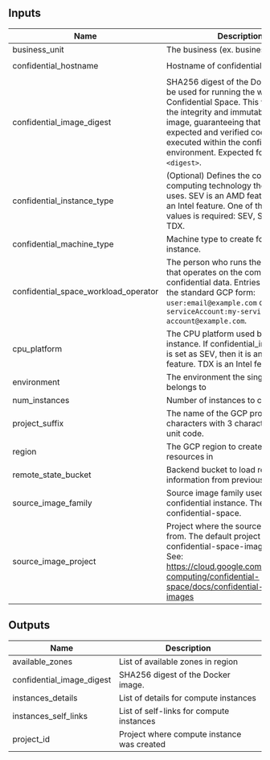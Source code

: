 <!-- BEGINNING OF PRE-COMMIT-TERRAFORM DOCS HOOK -->
## Inputs

| Name | Description | Type | Default | Required |
|------|-------------|------|---------|:--------:|
| business\_unit | The business (ex. business\_unit\_1). | `string` | `"business_unit_1"` | no |
| confidential\_hostname | Hostname of confidential instance. | `string` | `"confidential-instance"` | no |
| confidential\_image\_digest | SHA256 digest of the Docker image to be used for running the workload in Confidential Space. This value ensures the integrity and immutability of the image, guaranteeing that only the expected and verified code is executed within the confidential environment. Expected format: `sha256:<digest>`. | `string` | n/a | yes |
| confidential\_instance\_type | (Optional) Defines the confidential computing technology the instance uses. SEV is an AMD feature. TDX is an Intel feature. One of the following values is required: SEV, SEV\_SNP, TDX. | `string` | `"SEV"` | no |
| confidential\_machine\_type | Machine type to create for confidential instance. | `string` | `"n2d-standard-2"` | no |
| confidential\_space\_workload\_operator | The person who runs the workload that operates on the combined confidential data. Entries must be in the standard GCP form: `user:email@example.com` or `serviceAccount:my-service-account@example.com`. | `string` | `null` | no |
| cpu\_platform | The CPU platform used by this instance. If confidential\_instance\_type is set as SEV, then it is an AMD feature. TDX is an Intel feature. | `string` | `"AMD Milan"` | no |
| environment | The environment the single project belongs to | `string` | n/a | yes |
| num\_instances | Number of instances to create | `number` | `1` | no |
| project\_suffix | The name of the GCP project. Max 16 characters with 3 character business unit code. | `string` | n/a | yes |
| region | The GCP region to create and test resources in | `string` | `"us-central1"` | no |
| remote\_state\_bucket | Backend bucket to load remote state information from previous steps. | `string` | n/a | yes |
| source\_image\_family | Source image family used for confidential instance. The default is confidential-space. | `string` | `"confidential-space"` | no |
| source\_image\_project | Project where the source image comes from. The default project contains confidential-space-images images. See: https://cloud.google.com/confidential-computing/confidential-space/docs/confidential-space-images | `string` | `"confidential-space-images"` | no |

## Outputs

| Name | Description |
|------|-------------|
| available\_zones | List of available zones in region |
| confidential\_image\_digest | SHA256 digest of the Docker image. |
| instances\_details | List of details for compute instances |
| instances\_self\_links | List of self-links for compute instances |
| project\_id | Project where compute instance was created |

<!-- END OF PRE-COMMIT-TERRAFORM DOCS HOOK -->

